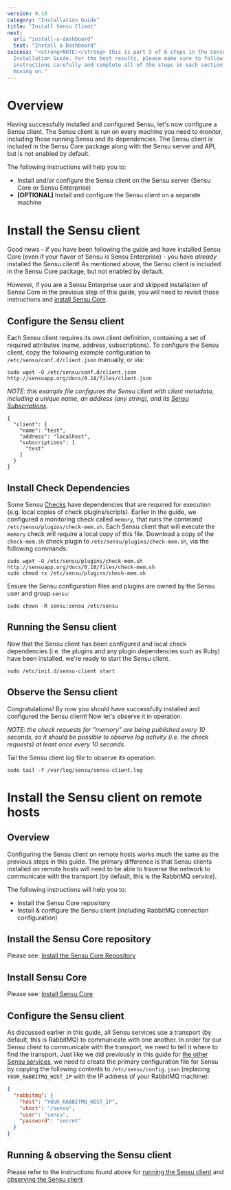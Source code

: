 ```yaml
---
version: 0.18
category: "Installation Guide"
title: "Install Sensu Client"
next:
  url: "install-a-dashboard"
  text: "Install a Dashboard"
success: "<strong>NOTE:</strong> this is part 5 of 6 steps in the Sensu
  Installation Guide. For the best results, please make sure to follow the
  instructions carefully and complete all of the steps in each section before
  moving on."
---
```


# Overview

Having successfully installed and configured Sensu, let's now configure a Sensu client. The Sensu client is run on every machine you need to monitor, including those running Sensu and its dependencies. The Sensu client is included in the Sensu Core package along with the Sensu server and API, but is not enabled by default.

The following instructions will help you to:

- Install and/or configure the Sensu client on the Sensu server (Sensu Core or Sensu Enterprise)
- **[OPTIONAL]** Install and configure the Sensu client on a separate machine


# Install the Sensu client

Good news - if you have been following the guide and have installed Sensu Core (even if your flavor of Sensu is Sensu Enterprise) - you have _already_ installed the Sensu client! As mentioned above, the Sensu client is included in the Sensu Core package, but not enabled by default.

However, if you are a Sensu Enterprise user and skipped installation of Sensu Core in the previous step of this guide, you will need to revisit those instructions and [install Sensu Core](install-sensu#install-sensu-core).


## Configure the Sensu client

Each Sensu client requires its own client definition, containing a set of required attributes (name, address, subscriptions). To configure the Sensu client, copy the following example configuration to `/etc/sensu/conf.d/client.json` manually, or via:

~~~ shell
sudo wget -O /etc/sensu/conf.d/client.json http://sensuapp.org/docs/0.18/files/client.json
~~~

_NOTE: this example file configures the Sensu client with client metadata, including a unique name, an address (any string), and its [Sensu Subscriptions](clients#what-are-sensu-clients)._

~~~ shell
{
  "client": {
    "name": "test",
    "address": "localhost",
    "subscriptions": [
      "test"
    ]
  }
}
~~~

## Install Check Dependencies

Some Sensu [Checks](checks) have dependencies that are required for execution (e.g. local copies of check plugins/scripts). Earlier in the guide, we configured a monitoring check called `memory`, that runs the command `/etc/sensu/plugins/check-mem.sh`. Each Sensu client that will execute the `memory` check will require a local copy of this file. Download a copy of the `check-mem.sh` check plugin to `/etc/sensu/plugins/check-mem.sh`, via the following commands:

~~~ shell
sudo wget -O /etc/sensu/plugins/check-mem.sh http://sensuapp.org/docs/0.18/files/check-mem.sh
sudo chmod +x /etc/sensu/plugins/check-mem.sh
~~~

Ensure the Sensu configuration files and plugins are owned by the Sensu user and group `sensu`:

~~~ shell
sudo chown -R sensu:sensu /etc/sensu
~~~

## Running the Sensu client

Now that the Sensu client has been configured and local check dependencies (i.e. the plugins and any plugin dependencies such as Ruby) have been installed, we're ready to start the Sensu client.

~~~ shell
sudo /etc/init.d/sensu-client start
~~~

## Observe the Sensu client

Congratulations! By now you should have successfully installed and configured the Sensu client! Now let's observe it in operation.

_NOTE: the check requests for "memory" are being published every 10 seconds, so it should be possible to observe log activity (i.e. the check requests) at least once every 10 seconds._

Tail the Sensu client log file to observe its operation:

~~~ shell
sudo tail -f /var/log/sensu/sensu-client.log
~~~

# Install the Sensu client on remote hosts

## Overview

Configuring the Sensu client on remote hosts works much the same as the previous steps in this guide. The primary difference is that Sensu clients installed on remote hosts will need to be able to traverse the network to communicate with the transport (by default, this is the RabbitMQ service).

The following instructions will help you to:

- Install the Sensu Core repository
- Install & configure the Sensu client (including RabbitMQ connection configuration)

## Install the Sensu Core repository

Please see: [Install the Sensu Core Repository](install-repositories#install-the-sensu-core-repository)

## Install Sensu Core

Please see: [Install Sensu Core](install-sensu#install-sensu-core)

## Configure the Sensu client

As discussed earlier in this guide, all Sensu services use a transport (by default, this is RabbitMQ) to communicate with one another. In order for our Sensu client to communicate with the transport, we need to tell it where to find the transport. Just like we did previously in this guide for [the other Sensu services](install-sensu#configure-connections), we need to create the primary configuration file for Sensu by copying the following contents to `/etc/sensu/config.json` (replacing `YOUR_RABBITMQ_HOST_IP` with the IP address of your RabbitMQ machine):

~~~ json
{
  "rabbitmq": {
    "host": "YOUR_RABBITMQ_HOST_IP",
    "vhost": "/sensu",
    "user": "sensu",
    "password": "secret"
  }
}
~~~

## Running & observing the Sensu client

Please refer to the instructions found above for [running the Sensu client](#running-the-sensu-client) and [observing the Sensu client](#observe-the-sensu-client)
